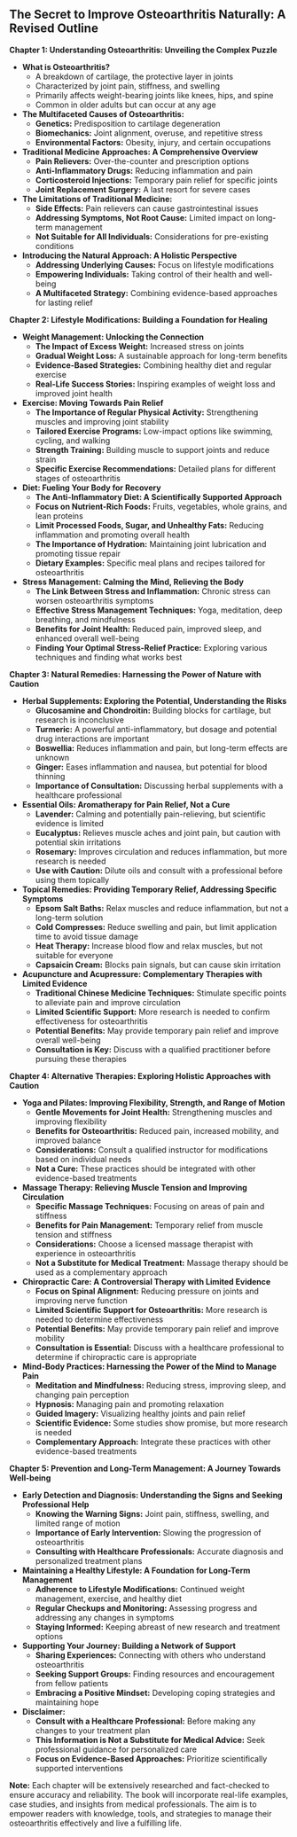 ## The Secret to Improve Osteoarthritis Naturally: A Revised Outline

**Chapter 1: Understanding Osteoarthritis: Unveiling the Complex Puzzle**

* **What is Osteoarthritis?**
    * A breakdown of cartilage, the protective layer in joints
    * Characterized by joint pain, stiffness, and swelling
    * Primarily affects weight-bearing joints like knees, hips, and spine
    * Common in older adults but can occur at any age
* **The Multifaceted Causes of Osteoarthritis:**
    * **Genetics:**  Predisposition to cartilage degeneration
    * **Biomechanics:**  Joint alignment, overuse, and repetitive stress
    * **Environmental Factors:**  Obesity, injury, and certain occupations
* **Traditional Medicine Approaches: A Comprehensive Overview**
    * **Pain Relievers:**  Over-the-counter and prescription options
    * **Anti-Inflammatory Drugs:**  Reducing inflammation and pain
    * **Corticosteroid Injections:**  Temporary pain relief for specific joints
    * **Joint Replacement Surgery:**  A last resort for severe cases
* **The Limitations of Traditional Medicine:**
    * **Side Effects:**  Pain relievers can cause gastrointestinal issues
    * **Addressing Symptoms, Not Root Cause:**  Limited impact on long-term management
    * **Not Suitable for All Individuals:**  Considerations for pre-existing conditions
* **Introducing the Natural Approach: A Holistic Perspective**
    * **Addressing Underlying Causes:**  Focus on lifestyle modifications
    * **Empowering Individuals:**  Taking control of their health and well-being
    * **A Multifaceted Strategy:**  Combining evidence-based approaches for lasting relief

**Chapter 2: Lifestyle Modifications:  Building a Foundation for Healing**

* **Weight Management:  Unlocking the Connection**
    * **The Impact of Excess Weight:**  Increased stress on joints
    * **Gradual Weight Loss:**  A sustainable approach for long-term benefits
    * **Evidence-Based Strategies:**  Combining healthy diet and regular exercise
    * **Real-Life Success Stories:**  Inspiring examples of weight loss and improved joint health
* **Exercise:  Moving Towards Pain Relief**
    * **The Importance of Regular Physical Activity:**  Strengthening muscles and improving joint stability
    * **Tailored Exercise Programs:**  Low-impact options like swimming, cycling, and walking
    * **Strength Training:**  Building muscle to support joints and reduce strain
    * **Specific Exercise Recommendations:**  Detailed plans for different stages of osteoarthritis
* **Diet:  Fueling Your Body for Recovery**
    * **The Anti-Inflammatory Diet:  A Scientifically Supported Approach**
    * **Focus on Nutrient-Rich Foods:**  Fruits, vegetables, whole grains, and lean proteins
    * **Limit Processed Foods, Sugar, and Unhealthy Fats:**  Reducing inflammation and promoting overall health
    * **The Importance of Hydration:**  Maintaining joint lubrication and promoting tissue repair
    * **Dietary Examples:**  Specific meal plans and recipes tailored for osteoarthritis
* **Stress Management:  Calming the Mind, Relieving the Body**
    * **The Link Between Stress and Inflammation:**  Chronic stress can worsen osteoarthritis symptoms
    * **Effective Stress Management Techniques:**  Yoga, meditation, deep breathing, and mindfulness
    * **Benefits for Joint Health:**  Reduced pain, improved sleep, and enhanced overall well-being
    * **Finding Your Optimal Stress-Relief Practice:**  Exploring various techniques and finding what works best

**Chapter 3: Natural Remedies: Harnessing the Power of Nature with Caution**

* **Herbal Supplements:  Exploring the Potential, Understanding the Risks**
    * **Glucosamine and Chondroitin:**  Building blocks for cartilage, but research is inconclusive
    * **Turmeric:**  A powerful anti-inflammatory, but dosage and potential drug interactions are important
    * **Boswellia:**  Reduces inflammation and pain, but long-term effects are unknown
    * **Ginger:**  Eases inflammation and nausea, but potential for blood thinning 
    * **Importance of Consultation:**  Discussing herbal supplements with a healthcare professional
* **Essential Oils:  Aromatherapy for Pain Relief, Not a Cure**
    * **Lavender:**  Calming and potentially pain-relieving, but scientific evidence is limited
    * **Eucalyptus:**  Relieves muscle aches and joint pain, but caution with potential skin irritations
    * **Rosemary:**  Improves circulation and reduces inflammation, but more research is needed
    * **Use with Caution:**  Dilute oils and consult with a professional before using them topically
* **Topical Remedies:  Providing Temporary Relief, Addressing Specific Symptoms**
    * **Epsom Salt Baths:**  Relax muscles and reduce inflammation, but not a long-term solution
    * **Cold Compresses:**  Reduce swelling and pain, but limit application time to avoid tissue damage
    * **Heat Therapy:**  Increase blood flow and relax muscles, but not suitable for everyone
    * **Capsaicin Cream:**  Blocks pain signals, but can cause skin irritation
* **Acupuncture and Acupressure:  Complementary Therapies with Limited Evidence**
    * **Traditional Chinese Medicine Techniques:**  Stimulate specific points to alleviate pain and improve circulation
    * **Limited Scientific Support:**  More research is needed to confirm effectiveness for osteoarthritis
    * **Potential Benefits:**  May provide temporary pain relief and improve overall well-being
    * **Consultation is Key:**  Discuss with a qualified practitioner before pursuing these therapies

**Chapter 4: Alternative Therapies: Exploring Holistic Approaches with Caution**

* **Yoga and Pilates:  Improving Flexibility, Strength, and Range of Motion**
    * **Gentle Movements for Joint Health:**  Strengthening muscles and improving flexibility
    * **Benefits for Osteoarthritis:**  Reduced pain, increased mobility, and improved balance
    * **Considerations:**  Consult a qualified instructor for modifications based on individual needs
    * **Not a Cure:**  These practices should be integrated with other evidence-based treatments
* **Massage Therapy:  Relieving Muscle Tension and Improving Circulation**
    * **Specific Massage Techniques:**  Focusing on areas of pain and stiffness
    * **Benefits for Pain Management:**  Temporary relief from muscle tension and stiffness
    * **Considerations:**  Choose a licensed massage therapist with experience in osteoarthritis
    * **Not a Substitute for Medical Treatment:**  Massage therapy should be used as a complementary approach
* **Chiropractic Care:  A Controversial Therapy with Limited Evidence**
    * **Focus on Spinal Alignment:**  Reducing pressure on joints and improving nerve function
    * **Limited Scientific Support for Osteoarthritis:**  More research is needed to determine effectiveness
    * **Potential Benefits:**  May provide temporary pain relief and improve mobility
    * **Consultation is Essential:**  Discuss with a healthcare professional to determine if chiropractic care is appropriate
* **Mind-Body Practices:  Harnessing the Power of the Mind to Manage Pain**
    * **Meditation and Mindfulness:**  Reducing stress, improving sleep, and changing pain perception
    * **Hypnosis:**  Managing pain and promoting relaxation
    * **Guided Imagery:**  Visualizing healthy joints and pain relief
    * **Scientific Evidence:**  Some studies show promise, but more research is needed
    * **Complementary Approach:**  Integrate these practices with other evidence-based treatments

**Chapter 5: Prevention and Long-Term Management:  A Journey Towards Well-being**

* **Early Detection and Diagnosis:  Understanding the Signs and Seeking Professional Help**
    * **Knowing the Warning Signs:**  Joint pain, stiffness, swelling, and limited range of motion
    * **Importance of Early Intervention:**  Slowing the progression of osteoarthritis
    * **Consulting with Healthcare Professionals:**  Accurate diagnosis and personalized treatment plans
* **Maintaining a Healthy Lifestyle:  A Foundation for Long-Term Management**
    * **Adherence to Lifestyle Modifications:**  Continued weight management, exercise, and healthy diet
    * **Regular Checkups and Monitoring:**  Assessing progress and addressing any changes in symptoms
    * **Staying Informed:**  Keeping abreast of new research and treatment options
* **Supporting Your Journey:  Building a Network of Support**
    * **Sharing Experiences:**  Connecting with others who understand osteoarthritis
    * **Seeking Support Groups:**  Finding resources and encouragement from fellow patients
    * **Embracing a Positive Mindset:**  Developing coping strategies and maintaining hope
* **Disclaimer:**
    * **Consult with a Healthcare Professional:**  Before making any changes to your treatment plan
    * **This Information is Not a Substitute for Medical Advice:**  Seek professional guidance for personalized care
    * **Focus on Evidence-Based Approaches:**  Prioritize scientifically supported interventions

**Note:** Each chapter will be extensively researched and fact-checked to ensure accuracy and reliability.  The book will incorporate real-life examples, case studies, and insights from medical professionals. The aim is to empower readers with knowledge, tools, and strategies to manage their osteoarthritis effectively and live a fulfilling life. 
